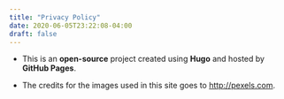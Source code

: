 ```yaml
---
title: "Privacy Policy"
date: 2020-06-05T23:22:08-04:00
draft: false
---
```

* This is an **open-source** project created using **Hugo** and hosted by **GitHub Pages**.

* The credits for the images used in this site goes to http://pexels.com.
